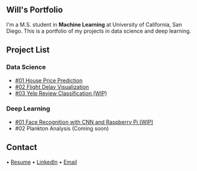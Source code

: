 ## Will's Portfolio

I'm a M.S. student in **Machine Learning** at University of California, San Diego. This is a portfolio of my projects in data science and deep learning.


## Project List


### Data Science
- [#01 House Price Prediction](house_price_prediction.md)
- [#02 Flight Delay Visualization](https://github.com/willchenyh/flight_delay_analysis/blob/master/Final%20Presentation.pdf)
- [#03 Yelp Review Classification (WIP)](yelp_review_classification.md)

### Deep Learning
- [#01 Face Recognition with CNN and Raspberry Pi (WIP)](face_recognition.md)
- #02 Plankton Analysis (Coming soon)


## Contact
• [Resume](Will_Chen_Resume_Portfolio.pdf) • [LinkedIn](https://www.linkedin.com/in/willchenyh/) • [Email](mailto:yuc143@eng.ucsd.edu)
